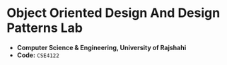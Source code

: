 # Object Oriented Design And Design Patterns Lab

- **Computer Science & Engineering, University of Rajshahi**
- **Code:** `CSE4122`
 

